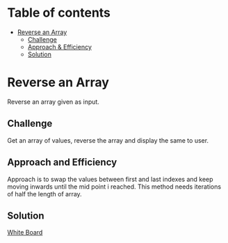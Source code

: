 Table of contents
=================

<!--ts-->
   * [Reverse an Array](#reverse-an-array)
      * [Challenge](#challenge)
      * [Approach & Efficiency](#approach-and-efficiency)
      * [Solution](#solution)
<!--te-->

# Reverse an Array
Reverse an array given as input. 

## Challenge
Get an array of values, reverse the array and display the same to user.

## Approach and Efficiency
<!-- What approach did you take? Why? What is the Big O space/time for this approach? -->
Approach is to swap the values between first and last indexes and keep moving inwards until the mid point i reached. This method needs iterations of half the length of array.

## Solution
[White Board](assets/array-reverse.jpg)
